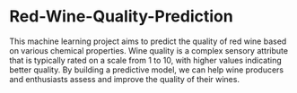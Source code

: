 # Red-Wine-Quality-Prediction
This machine learning project aims to predict the quality of red wine based on various chemical properties. Wine quality is a complex sensory attribute that is typically rated on a scale from 1 to 10, with higher values indicating better quality. By building a predictive model, we can help wine producers and enthusiasts assess and improve the quality of their wines.
